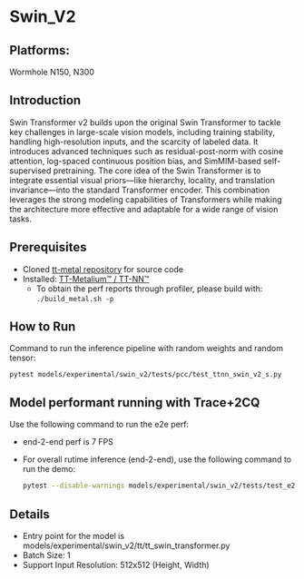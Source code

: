 # Swin_V2

## Platforms:
Wormhole N150, N300


## Introduction
Swin Transformer v2 builds upon the original Swin Transformer to tackle key challenges in large-scale vision models, including training stability, handling high-resolution inputs, and the scarcity of labeled data. It introduces advanced techniques such as residual-post-norm with cosine attention, log-spaced continuous position bias, and SimMIM-based self-supervised pretraining. The core idea of the Swin Transformer is to integrate essential visual priors—like hierarchy, locality, and translation invariance—into the standard Transformer encoder. This combination leverages the strong modeling capabilities of Transformers while making the architecture more effective and adaptable for a wide range of vision tasks.


## Prerequisites
- Cloned [tt-metal repository](https://github.com/tenstorrent/tt-metal) for source code
- Installed: [TT-Metalium™ / TT-NN™](https://github.com/tenstorrent/tt-metal/blob/main/INSTALLING.md)
  - To obtain the perf reports through profiler, please build with: `./build_metal.sh -p`


## How to Run
Command to run the inference pipeline with random weights and random tensor:

```
pytest models/experimental/swin_v2/tests/pcc/test_ttnn_swin_v2_s.py
```

## Model performant running with Trace+2CQ
Use the following command to run the e2e perf:
- end-2-end perf is 7 FPS

-  For overall rutime inference (end-2-end), use the following command to run the demo:

    ```sh
    pytest --disable-warnings models/experimental/swin_v2/tests/test_e2e_performant.py
    ```


## Details
- Entry point for the model is models/experimental/swin_v2/tt/tt_swin_transformer.py
- Batch Size: 1
- Support Input Resolution: 512x512 (Height, Width)
